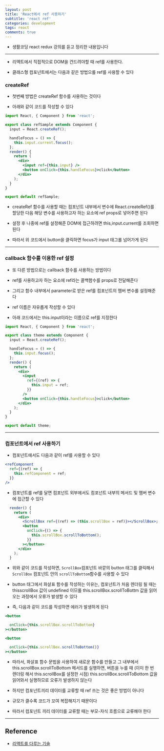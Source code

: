 ```yaml
---
layout: post
title: 'React에서 ref 사용하기'
subtitle: 'react ref'
categories: development
tags: react
comments: true
---
```


- 생활코딩 react redux 강의를 듣고 정리한 내용입니다

---

- 리액트에서 직접적으로 DOM을 건드려야할 때 ref를 사용한다.

- 클래스형 컴포넌트에서는 다음과 같은 방법으롤 ref를 사용할 수 있다

### createRef

- 첫번째 방법은 createRef 함수를 사용하는 것이다

- 아래와 같이 코드를 작성할 수 있다

```jsx
import React, { Component } from 'react';

export class refSample extends Component {
  input = React.createRef();

  handleFocus = () => {
    this.input.current.focus();
  };
  render() {
    return (
      <div>
        <input ref={this.input} />
        <button onClick={this.handleFocus}>click</button>
      </div>
    );
  }
}

export default refSample;
```

- createRef 함수를 사용할 때는 컴포넌트 내부에서 변수에 React.createRef()를 할당한 다음 해당 변수를 사용하고자 하는 요소에 ref props로 넣어주면 된다

- 설정 후 나중에 ref를 설정해준 DOM에 접근하려면 this,input.current를 조회하면 된다

- 따라서 위 코드에서 button을 클릭하면 focus가 input 태그롤 넘어가게 된다

---

### callback 함수를 이용한 ref 설정

- 또 다른 방법으로는 callback 함수를 사용하는 방법이다

- ref를 사용하고자 하는 요소에 ref라는 콜백함수를 props로 전달해준다

- 그리고 함수 내부에서 parameter로 받은 ref를 컴포넌트의 멤버 변수롤 설정해준다

- ref 이름은 자유롭게 작성할 수 있다

- 아래 코드에서는 this.input이라는 이름으로 ref를 지정한다

```jsx
import React, { Component } from 'react';

export class theme extends Component {
  input = React.createRef();

  handleFocus = () => {
    this.input.focus();
  };
  render() {
    return (
      <div>
        <input
          ref={(ref) => {
            this.input = ref;
          }}
        />
        <button onClick={this.handleFocus}>click</button>
      </div>
    );
  }
}

export default theme;
```

---

### 컴포넌트에서 ref 사용하기

- 컴포넌트에서도 다음과 같이 ref를 사용할 수 있다

```jsx
<refComponent
  ref={(ref) => {
    this.refComponent = ref;
  }}
/>
```

- 컴포넌트를 ref를 달면 컴포넌트 외부에서도 컴포넌트 내부의 메서드 및 멤버 변수에 접근할 수 있다

```jsx
  render() {
    return (
      <div>
        <ScrollBox ref={(ref) => (this.scrollBox = ref)}></ScrollBox>;
        <button
          onClick={() => {
            this.scrollBox.scrollToBottom();
          }}
        ></button>
      </div>
    );
  }

```

- 위와 같이 코드를 작성하면, `ScrollBox`컴포넌트 바깥의 button 태그를 클릭해서 `ScrollBox` 컴포넌트 안의 `scrollToBottom`함수를 사용할 수 있다

- button 태그에서 화살표 함수를 작성하는 이유는, 컴포넌트가 처음 렌더링 될 때는 thisscrollBox 값이 undefined 이므롤 this.scrollBox.scrollToBottm 값을 읽어오는 과정에서 오류가 발생할 수 있다

- 즉, 다음과 같이 코드를 작성하면 에러가 발생하게 된다

```jsx
<button

  onClick={this.scrollBox.scrollToBottom}
></button>

<button

  onClick={this.scrollBox.scrollToBottom()}
></button>
```

- 따라서, 화살표 함수 문법을 사용하여 새로운 함수를 만들고 그 내부에서 this.scrollBox.scrollToBottom 메서드를 실행하면, 버튼을 누를 때 (이미 한 번 렌더링 해서 this.scrollBox를 설정한 시점) this.scrollBox.scrollToBottom 값을 읽어와서 실행하므로 오류가 발생하지 않는다

* 하지만 컴포넌트끼리 데이터를 교류할 때 ref 쓰는 것은 좋은 방법이 아니다

* 규모가 클수록 코드가 꼬여 복잡해지기 때문이다

* 따라서 컴포넌트 끼리 데이터를 교류할 때는 부모-자식 흐름으로 교류해야 한다

---

## Reference

- [리액트를 다루는 기술](https://m.yes24.com/Goods/Detail/78233628)
